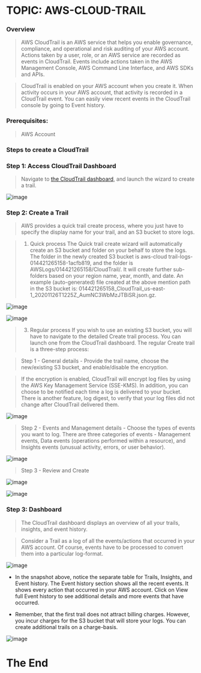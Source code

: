 # TOPIC: AWS-CLOUD-TRAIL

### Overview
> AWS CloudTrail is an AWS service that helps you enable governance, compliance, and operational and risk auditing of your AWS account. Actions taken by a user, role, or an AWS service are recorded as events in CloudTrail. Events include actions taken in the AWS Management Console, AWS Command Line Interface, and AWS SDKs and APIs.

> CloudTrail is enabled on your AWS account when you create it. When activity occurs in your AWS account, that activity is recorded in a CloudTrail event. You can easily view recent events in the CloudTrail console by going to Event history.

### Prerequisites: 
> AWS Account

### Steps to create a CloudTrail

### Step 1: Access CloudTrail Dashboard
> Navigate to [the CloudTrail dashboard](https://us-east-1.console.aws.amazon.com/cloudtrail/home?region=us-east-1#), and launch the wizard to create a trail.

![image](https://user-images.githubusercontent.com/40290711/170471305-acd49cda-444d-41ef-9811-b80c8e8b38f1.png)

### Step 2: Create a Trail

> AWS provides a quick trail create process, where you just have to specify the display name for your trail, and an S3 bucket to store logs.

> 1. Quick process
> The Quick trail create wizard will automatically create an S3 bucket and folder on your behalf to store the logs. The folder in the newly created S3 bucket is aws-cloud trail-logs-014421265158-1acfb819, and the folder is AWSLogs/014421265158/CloudTrail/. It will create further sub-folders based on your region name, year, month, and date. An example (auto-generated) file created at the above mention path in the S3 bucket is: 014421265158_CloudTrail_us-east-1_20201126T1225Z_AumNC3WbMzJTBiSR.json.gz.

![image](https://user-images.githubusercontent.com/40290711/170473227-ea20be83-7bae-4112-b217-ad2eba8ac27b.png)

![image](https://user-images.githubusercontent.com/40290711/170473717-b0350c03-05d1-48cb-9ffb-fc5a633a5fd8.png)

> 3. Regular process
> If you wish to use an existing S3 bucket, you will have to navigate to the detailed Create trail process. You can launch one from the CloudTrail dashboard. The regular Create trail is a three-step process:

> Step 1 - General details - Provide the trail name, choose the new/existing S3 bucket, and enable/disable the encryption.

> If the encryption is enabled, CloudTrail will encrypt log files by using the AWS Key Management Service (SSE-KMS). In addition, you can choose to be notified each time a log is delivered to your bucket. There is another feature, log digest, to verify that your log files did not change after CloudTrail delivered them.

![image](https://user-images.githubusercontent.com/40290711/170474555-bf8cf23d-67e8-47eb-afbe-fede6cc700e9.png)


> Step 2 - Events and Management details - Choose the types of events you want to log. There are three categories of events - Management events, Data events (operations performed within a resource), and Insights events (unusual activity, errors, or user behavior).

![image](https://user-images.githubusercontent.com/40290711/170475085-71d41ce5-e8fa-4cad-8dfa-1958f68f9617.png)

> Step 3 - Review and Create 

![image](https://user-images.githubusercontent.com/40290711/170475500-59e0812d-5ca4-4270-8f41-5ade19035d2d.png)

![image](https://user-images.githubusercontent.com/40290711/170475904-1c61837a-872e-465f-9389-86d3e0f54e27.png)


### Step 3: Dashboard

> The CloudTrail dashboard displays an overview of all your trails, insights, and event history.

> Consider a Trail as a log of all the events/actions that occurred in your AWS account. Of course, events have to be processed to convert them into a particular log-format.

![image](https://user-images.githubusercontent.com/40290711/170476994-3dc8435d-5d7c-4fa2-8744-a16098919f5d.png)

- In the snapshot above, notice the separate table for Trails, Insights, and Event history. The Event history section shows all the recent events. It shows every action that occurred in your AWS account. Click on View full Event history to see additional details and more events that have occurred.

- Remember, that the first trail does not attract billing charges. However, you incur charges for the S3 bucket that will store your logs. You can create additional trails on a charge-basis.

![image](https://user-images.githubusercontent.com/40290711/170477277-1b6e4f3c-8a83-43db-9a7c-824ecc35ab90.png)

# The End 

